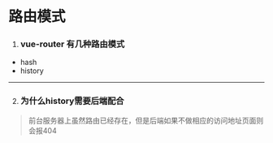 # 路由模式

1. ### vue-router 有几种路由模式

- hash
- history

***

2. ### 为什么history需要后端配合

>前台服务器上虽然路由已经存在，但是后端如果不做相应的访问地址页面则会报404